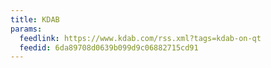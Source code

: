 ```yaml
---
title: KDAB
params:
  feedlink: https://www.kdab.com/rss.xml?tags=kdab-on-qt
  feedid: 6da89708d0639b099d9c06882715cd91
---
```

